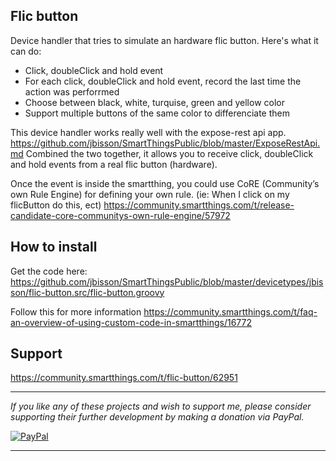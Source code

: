 ## Flic button

Device handler that tries to simulate an hardware flic button. Here's what it can do:

- Click, doubleClick and hold event
- For each click, doubleClick and hold event, record the last time the action was perforrmed
- Choose between black, white, turquise, green and yellow color
- Support multiple buttons of the same color to differenciate them
 
 This device handler works really well with the expose-rest api app. https://github.com/jbisson/SmartThingsPublic/blob/master/ExposeRestApi.md
 Combined the two together, it allows you to receive click, doubleClick and hold events from a real flic button (hardware).  
 
 Once the event is inside the smartthing, you could use CoRE (Community’s own Rule Engine) for defining your own rule. (ie: When I click on my flicButton do this, ect)
 https://community.smartthings.com/t/release-candidate-core-communitys-own-rule-engine/57972
 
## How to install
Get the code here: https://github.com/jbisson/SmartThingsPublic/blob/master/devicetypes/jbisson/flic-button.src/flic-button.groovy

Follow this for more information https://community.smartthings.com/t/faq-an-overview-of-using-custom-code-in-smartthings/16772

## Support
https://community.smartthings.com/t/flic-button/62951

---

*If you like any of these projects and wish to support me, please consider supporting their further
development by making a donation via PayPal.*

[![PayPal](https://www.paypalobjects.com/en_US/i/btn/btn_donate_LG.gif)](https://www.paypal.com/cgi-bin/webscr?cmd=_s-xclick&hosted_button_id=LNDQQW7HQPN98)

---

